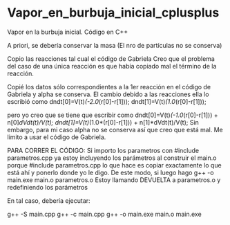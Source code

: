 # Vapor_en_burbuja_inicial_cplusplus
Vapor en la burbuja inicial. Código en C++


A priori, se debería conservar la masa (El nro de partículas no se conserva)

Copio las reacciones tal cual el código de Gabriela
Creo que el problema del caso de una única reacción es que había copiado mal el término de la reacción.


Copié los datos sólo correspondientes a la 1er reacción en el código de Gabriela y alpha se conserva. El cambio debido a las reacciones ella lo escribió como
dndt[0]=V(t)*(-2.0*(r[0]-r[1]));
dndt[1]=V(t)*(1.0*(r[0]-r[1]));

pero yo creo que se tiene que escribir como
dndt[0]=V(t)*(-1.0*(r[0]-r[1])) + n[0]*dVdt(t)/V(t);
dndt[1]=V(t)*(1.0*(r[0]-r[1])) + n[1]*dVdt(t)/V(t);
Sin embargo, para mi caso alpha no se conserva así que creo que está mal. Me limito a usar el código de Gabriela.





PARA CORRER EL CÓDIGO:
Si importo los parametros con
#include parametros.cpp
ya estoy incluyendo los parámetros al construir el main.o porque #include parametros.cpp lo que hace es copiar exactamente lo que está ahí y ponerlo donde yo le digo. De este modo, si luego hago
g++ -o main.exe main.o parametros.o
Estoy llamando DEVUELTA a parametros.o y redefiniendo los parámetros

En tal caso, debería ejecutar:

g++ -S main.cpp
g++ -c main.cpp
g++ -o main.exe main.o
main.exe